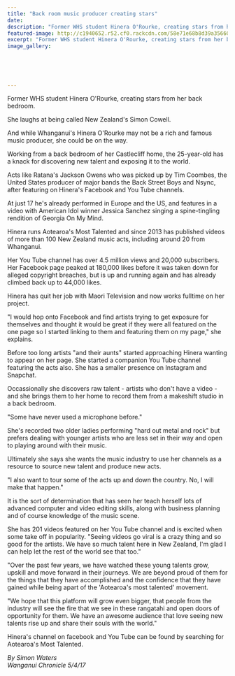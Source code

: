 ```yaml
---
title: "Back room music producer creating stars"
date: 
description: "Former WHS student Hinera O'Rourke, creating stars from her back bedroom..."
featured-image: http://c1940652.r52.cf0.rackcdn.com/58e71e68b8d39a356600021f/Hinera-ORourke--ex-student-music-producer-chron-5-April.jpg
excerpt: "Former WHS student Hinera O'Rourke, creating stars from her back bedroom."
image_gallery:
    
    
    
    
    
---
```


<p>Former WHS student Hinera O'Rourke, creating stars from her back bedroom.</p>
<p>She laughs at being called New Zealand's Simon Cowell.</p>
<p>And while Whanganui's Hinera O'Rourke may not be a rich and famous music producer, she could be on the way.</p>
<p>Working from a back bedroom of her Castlecliff home, the 25-year-old has a knack for discovering new talent and exposing it to the world.</p>
<p>Acts like Ratana's Jackson Owens who was picked up by Tim Coombes, the United States producer of major bands the Back Street Boys and Nsync, after featuring on Hinera's Facebook and You Tube channels.</p>
<p>At just 17 he's already performed in Europe and the US, and features in a video with American Idol winner Jessica Sanchez singing a spine-tingling rendition of Georgia On My Mind.</p>
<p>Hinera runs Aotearoa's Most Talented and since 2013 has published videos of more than 100 New Zealand music acts, including around 20 from Whanganui.</p>
<p>Her You Tube channel has over 4.5 million views and 20,000 subscribers. Her Facebook page peaked at 180,000 likes before it was taken down for alleged copyright breaches, but is up and running again and has already climbed back up to 44,000 likes.</p>
<p>Hinera has quit her job with Maori Television and now works fulltime on her project.</p>
<p>"I would hop onto Facebook and find artists trying to get exposure for themselves and thought it would be great if they were all featured on the one page so I started linking to them and featuring them on my page," she explains.</p>
<p>Before too long artists "and their aunts" started approaching Hinera wanting to appear on her page. She started a companion You Tube channel featuring the acts also. She has a smaller presence on Instagram and Snapchat.</p>
<p>Occassionally she discovers raw talent - artists who don't have a video - and she brings them to her home to record them from a makeshift studio in a back bedroom.</p>
<p>"Some have never used a microphone before."</p>
<p>She's recorded two older ladies performing "hard out metal and rock" but prefers dealing with younger artists who are less set in their way and open to playing around with their music.</p>
<p>Ultimately she says she wants the music industry to use her channels as a resource to source new talent and produce new acts.</p>
<p>"I also want to tour some of the acts up and down the country. No, I will make that happen."</p>
<p>It is the sort of determination that has seen her teach herself lots of advanced computer and video editing skills, along with business planning and of course knowledge of the music scene.</p>
<p>She has 201 videos featured on her You Tube channel and is excited when some take off in popularity. "Seeing videos go viral is a crazy thing and so good for the artists. We have so much talent here in New Zealand, I'm glad I can help let the rest of the world see that too."</p>
<p>"Over the past few years, we have watched these young talents grow, upskill and move forward in their journeys. We are beyond proud of them for the things that they have accomplished and the confidence that they have gained while being apart of the 'Aotearoa's most talented' movement.</p>
<p>"We hope that this platform will grow even bigger, that people from the industry will see the fire that we see in these rangatahi and open doors of opportunity for them. We have an awesome audience that love seeing new talents rise up and share their souls with the world."</p>
<p>Hinera's channel on facebook and You Tube can be found by searching for Aotearoa's Most Talented.</p>
<p class="clear syndicator"><em>By Simon Waters</em><br /><em>Wanganui Chronicle 5/4/17&nbsp;</em></p>

